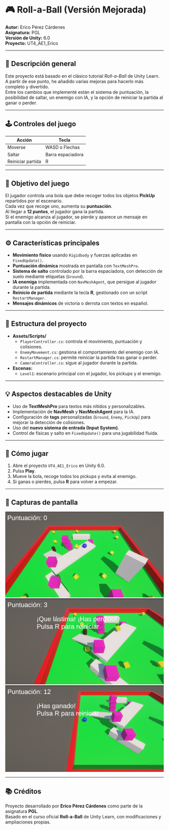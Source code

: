 # 🎮 Roll-a-Ball (Versión Mejorada)

**Autor:** Erico Pérez Cárdenes  
**Asignatura:** PGL  
**Versión de Unity:** 6.0  
**Proyecto:** UT4_AE1_Erico  

---

## 🧠 Descripción general
Este proyecto está basado en el clásico tutorial *Roll-a-Ball* de Unity Learn.  
A partir de ese punto, he añadido varias mejoras para hacerlo más completo y divertido.  
Entre los cambios que implementé están el sistema de puntuación, la posibilidad de saltar, un enemigo con IA, y la opción de reiniciar la partida al ganar o perder.

---

## 🕹️ Controles del juego

| Acción | Tecla |
|--------|-------|
| Moverse | WASD o Flechas |
| Saltar | Barra espaciadora |
| Reiniciar partida | R |

---

## 🎯 Objetivo del juego
El jugador controla una bola que debe recoger todos los objetos **PickUp** repartidos por el escenario.  
Cada vez que recoge uno, aumenta su **puntuación**.  
Al llegar a **12 puntos**, el jugador gana la partida.  
Si el enemigo alcanza al jugador, se pierde y aparece un mensaje en pantalla con la opción de reiniciar.

---

## ⚙️ Características principales
- **Movimiento físico** usando `Rigidbody` y fuerzas aplicadas en `FixedUpdate()`.  
- **Puntuación dinámica** mostrada en pantalla con `TextMeshPro`.  
- **Sistema de salto** controlado por la barra espaciadora, con detección de suelo mediante etiquetas (`Ground`).  
- **IA enemiga** implementada con `NavMeshAgent`, que persigue al jugador durante la partida.  
- **Reinicio de partida** mediante la tecla **R**, gestionado con un script `RestartManager`.  
- **Mensajes dinámicos** de victoria o derrota con textos en español.

---

## 🧩 Estructura del proyecto
- **Assets/Scripts/**
  - `PlayerController.cs`: controla el movimiento, puntuación y colisiones.  
  - `EnemyMovement.cs`: gestiona el comportamiento del enemigo con IA.  
  - `RestartManager.cs`: permite reiniciar la partida tras ganar o perder.  
  - `CameraController.cs`: sigue al jugador durante la partida.
- **Escenas:**
  - `Level1`: escenario principal con el jugador, los pickups y el enemigo.

---

## 💡 Aspectos destacables de Unity
- Uso de **TextMeshPro** para textos más nítidos y personalizables.  
- Implementación de **NavMesh** y **NavMeshAgent** para la IA.  
- Configuración de **tags** personalizadas (`Ground`, `Enemy`, `PickUp`) para mejorar la detección de colisiones.  
- Uso del **nuevo sistema de entrada (Input System)**.  
- Control de físicas y salto en `FixedUpdate()` para una jugabilidad fluida.

---

## 🏁 Cómo jugar
1. Abre el proyecto `UT4_AE1_Erico` en Unity 6.0.  
2. Pulsa **Play**.  
3. Mueve la bola, recoge todos los pickups y evita al enemigo.  
4. Si ganas o pierdes, pulsa **R** para volver a empezar.

---

## 📸 Capturas de pantalla
![Juego](images/1.jpg)
![Derrota](images/2.jpg)
![Pantalla de victoria](images/3.jpg)

---

## 📚 Créditos
Proyecto desarrollado por **Erico Pérez Cárdenes** como parte de la asignatura **PGL**.  
Basado en el curso oficial **Roll-a-Ball** de Unity Learn, con modificaciones y ampliaciones propias.
